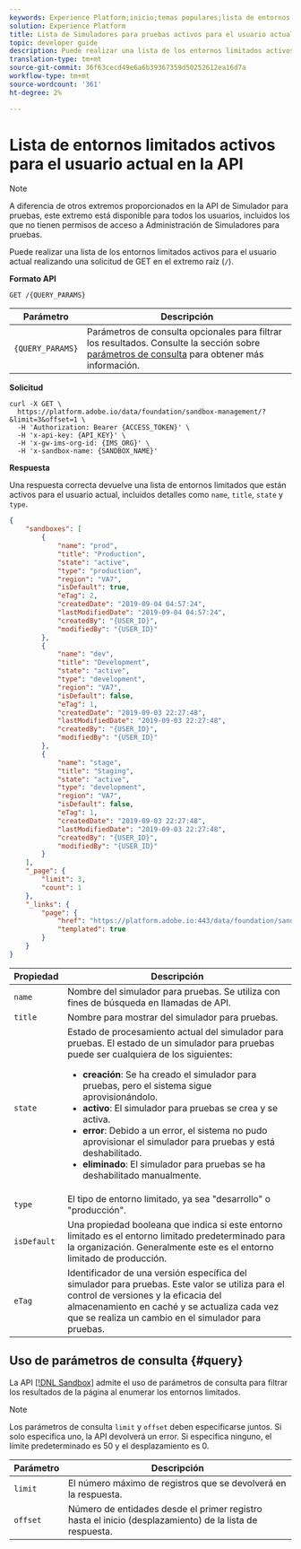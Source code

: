 ```yaml
---
keywords: Experience Platform;inicio;temas populares;lista de entornos limitados activos;entornos limitados de lista
solution: Experience Platform
title: Lista de Simuladores para pruebas activos para el usuario actual en la API
topic: developer guide
description: Puede realizar una lista de los entornos limitados activos para el usuario actual mediante una solicitud de GET al extremo raíz.
translation-type: tm+mt
source-git-commit: 36f63cecd49e6a6b39367359d50252612ea16d7a
workflow-type: tm+mt
source-wordcount: '361'
ht-degree: 2%

---
```



# Lista de entornos limitados activos para el usuario actual en la API

>[!NOTE]
>
>A diferencia de otros extremos proporcionados en la API de Simulador para pruebas, este extremo está disponible para todos los usuarios, incluidos los que no tienen permisos de acceso a Administración de Simuladores para pruebas.

Puede realizar una lista de los entornos limitados activos para el usuario actual realizando una solicitud de GET en el extremo raíz (`/`).

**Formato API**

```http
GET /{QUERY_PARAMS}
```

| Parámetro | Descripción |
| --------- | ----------- |
| `{QUERY_PARAMS}` | Parámetros de consulta opcionales para filtrar los resultados. Consulte la sección sobre [parámetros de consulta](#query) para obtener más información. |

**Solicitud**

```shell
curl -X GET \
  https://platform.adobe.io/data/foundation/sandbox-management/?&limit=3&offset=1 \
  -H 'Authorization: Bearer {ACCESS_TOKEN}' \
  -H 'x-api-key: {API_KEY}' \
  -H 'x-gw-ims-org-id: {IMS_ORG}' \
  -H 'x-sandbox-name: {SANDBOX_NAME}'
```

**Respuesta**

Una respuesta correcta devuelve una lista de entornos limitados que están activos para el usuario actual, incluidos detalles como `name`, `title`, `state` y `type`.

```json
{
    "sandboxes": [
        {
            "name": "prod",
            "title": "Production",
            "state": "active",
            "type": "production",
            "region": "VA7",
            "isDefault": true,
            "eTag": 2,
            "createdDate": "2019-09-04 04:57:24",
            "lastModifiedDate": "2019-09-04 04:57:24",
            "createdBy": "{USER_ID}",
            "modifiedBy": "{USER_ID}"
        },
        {
            "name": "dev",
            "title": "Development",
            "state": "active",
            "type": "development",
            "region": "VA7",
            "isDefault": false,
            "eTag": 1,
            "createdDate": "2019-09-03 22:27:48",
            "lastModifiedDate": "2019-09-03 22:27:48",
            "createdBy": "{USER_ID}",
            "modifiedBy": "{USER_ID}"
        },
        {
            "name": "stage",
            "title": "Staging",
            "state": "active",
            "type": "development",
            "region": "VA7",
            "isDefault": false,
            "eTag": 1,
            "createdDate": "2019-09-03 22:27:48",
            "lastModifiedDate": "2019-09-03 22:27:48",
            "createdBy": "{USER_ID}",
            "modifiedBy": "{USER_ID}"
        }
    ],
    "_page": {
        "limit": 3,
        "count": 1
    },
    "_links": {
        "page": {
            "href": "https://platform.adobe.io:443/data/foundation/sandbox-management/?limit={limit}&offset={offset}",
            "templated": true
        }
    }
}
```

| Propiedad | Descripción |
| --- | --- |
| `name` | Nombre del simulador para pruebas. Se utiliza con fines de búsqueda en llamadas de API. |
| `title` | Nombre para mostrar del simulador para pruebas. |
| `state` | Estado de procesamiento actual del simulador para pruebas. El estado de un simulador para pruebas puede ser cualquiera de los siguientes: <ul><li>**creación**: Se ha creado el simulador para pruebas, pero el sistema sigue aprovisionándolo.</li><li>**activo**: El simulador para pruebas se crea y se activa.</li><li>**error**: Debido a un error, el sistema no pudo aprovisionar el simulador para pruebas y está deshabilitado.</li><li>**eliminado**: El simulador para pruebas se ha deshabilitado manualmente.</li></ul> |
| `type` | El tipo de entorno limitado, ya sea &quot;desarrollo&quot; o &quot;producción&quot;. |
| `isDefault` | Una propiedad booleana que indica si este entorno limitado es el entorno limitado predeterminado para la organización. Generalmente este es el entorno limitado de producción. |
| `eTag` | Identificador de una versión específica del simulador para pruebas. Este valor se utiliza para el control de versiones y la eficacia del almacenamiento en caché y se actualiza cada vez que se realiza un cambio en el simulador para pruebas. |

## Uso de parámetros de consulta {#query}

La API [[!DNL Sandbox]](https://www.adobe.io/apis/experienceplatform/home/api-reference.html#!acpdr/swagger-specs/sandbox-api.yaml) admite el uso de parámetros de consulta para filtrar los resultados de la página al enumerar los entornos limitados.

>[!NOTE]
>
>Los parámetros de consulta `limit` y `offset` deben especificarse juntos. Si solo especifica uno, la API devolverá un error. Si especifica ninguno, el límite predeterminado es 50 y el desplazamiento es 0.

| Parámetro | Descripción |
| --------- | ----------- |
| `limit` | El número máximo de registros que se devolverá en la respuesta. |
| `offset` | Número de entidades desde el primer registro hasta el inicio (desplazamiento) de la lista de respuesta. |
